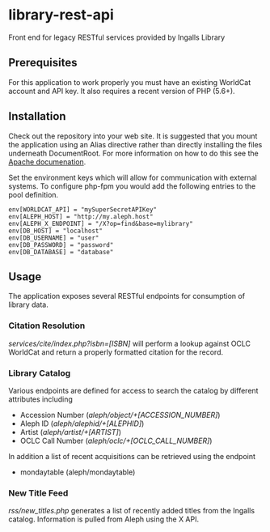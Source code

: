 # library-rest-api
Front end for legacy RESTful services provided by Ingalls Library

## Prerequisites
For this application to work properly you must have an existing WorldCat account and API key. It also requires a recent version of PHP (5.6+).

## Installation
Check out the repository into your web site. It is suggested that you mount the application using an Alias directive rather than directly installing the files underneath DocumentRoot. For more information on how to do this see the [Apache documenation](https://httpd.apache.org/docs/2.4/mod/mod_alias.html).

Set the environment keys which will allow for communication with external systems. To configure php-fpm you would add the following entries to the pool definition.

```
env[WORLDCAT_API] = "mySuperSecretAPIKey"
env[ALEPH_HOST] = "http://my.aleph.host"
env[ALEPH_X_ENDPOINT] = "/X?op=find&base=mylibrary"
env[DB_HOST] = "localhost"
env[DB_USERNAME] = "user"
env[DB_PASSWORD] = "password"
env[DB_DATABASE] = "database"
```

## Usage
The application exposes several RESTful endpoints for consumption of library data.

### Citation Resolution
_services/cite/index.php?isbn=[ISBN]_ will perform a lookup against OCLC WorldCat and return a properly formatted citation for the record.

### Library Catalog
Various endpoints are defined for access to search the catalog by different attributes including
- Accession Number (_aleph/object/+[ACCESSION_NUMBER]_)
- Aleph ID (_aleph/alephid/+[ALEPHID]_)
- Artist (_aleph/artist/+[ARTIST]_)
- OCLC Call Number (_aleph/oclc/+[OCLC_CALL_NUMBER]_)

In addition a list of recent acquisitions can be retrieved using the endpoint
- mondaytable (aleph/mondaytable)

### New Title Feed
_rss/new_titles.php_ generates a list of recently added titles from the Ingalls catalog. Information is pulled from Aleph using the X API.
